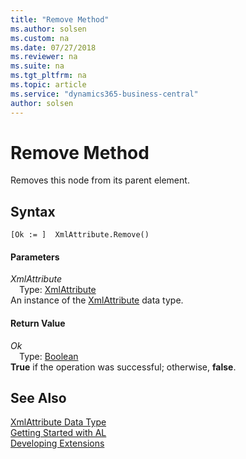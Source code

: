 ```yaml
---
title: "Remove Method"
ms.author: solsen
ms.custom: na
ms.date: 07/27/2018
ms.reviewer: na
ms.suite: na
ms.tgt_pltfrm: na
ms.topic: article
ms.service: "dynamics365-business-central"
author: solsen
---
```

[//]: # (START>DO_NOT_EDIT)
[//]: # (IMPORTANT:Do not edit any of the content between here and the END>DO_NOT_EDIT.)
[//]: # (Any modifications should be made in the .resx files in the ModernDev repo.)
# Remove Method
Removes this node from its parent element.

## Syntax
```
[Ok := ]  XmlAttribute.Remove()
```

#### Parameters
*XmlAttribute*  
&emsp;Type: [XmlAttribute](xmlattribute-data-type.md)  
An instance of the [XmlAttribute](xmlattribute-data-type.md) data type.  

#### Return Value
*Ok*  
&emsp;Type: [Boolean](boolean-data-type.md)  
**True** if the operation was successful; otherwise, **false**.  
  


[//]: # (IMPORTANT: END>DO_NOT_EDIT)
## See Also
[XmlAttribute Data Type](xmlattribute-data-type.md)  
[Getting Started with AL](../devenv-get-started.md)  
[Developing Extensions](../devenv-dev-overview.md)
